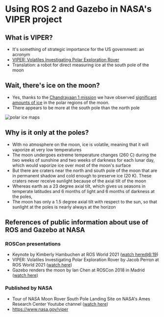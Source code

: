 # Using ROS 2 and Gazebo in NASA's VIPER project

## What is VIPER?

*  It's something of strategic importance for the US government: an acronym
*  [VIPER: Volatiles Investigating Polar Exploration Rover](https://www.nasa.gov/viper)
*  Translation: a robot for direct measuring ice at the south pole of the moon

## Wait, there's ice on the moon?

* Yes, thanks to the [Chandrayaan 1 mission](https://solarsystem.nasa.gov/missions/chandrayaan-1/in-depth/)
  we have observed [significant amounts of ice](https://solarsystem.nasa.gov/missions/chandrayaan-1/in-depth/)
  in the polar regions of the moon.
* There appears to be more at the south pole than the north pole

![polar ice maps](https://www.nasa.gov/sites/default/files/thumbnails/image/elphic_south_north_lunar_pole_ice.png)

## Why is it only at the poles?

* With no atmosphere on the moon, ice is volatile, meaning that it will vaporize
  at very low temperatures
* The moon undergoes extreme temperature changes (260 C) during the two weeks of
  sunshine and two weeks of darkness for each lunar day, which would vaporize
  ice over most of the moon's surface
* But there are craters near the north and south pole of the moon that are in
  permanent shadow and cold enough to preserve ice (20 K). These craters never
  receive sunlight because of the axial tilt of the moon
* Whereas earth as a 23 degree axial tilt, which gives us seasons in temperate
  latitudes and 6 months of light and 6 months of darkness at the poles,
* The moon has only a 1.5 degree axial tilt with respect to the sun, so that
  sunlight at the poles is nearly always at the horizon

## References of public information about use of ROS and Gazebo at NASA

### ROSCon presentations

* Keynote by Kimberly Hambuchen at ROS World 2021 ([watch here@6:19](https://vimeo.com/649649866/37198994b5))
* VIPER: Volatiles Investigating Polar Exploration Rover by Jacob Perron at ROS World 2021 ([watch here](https://vimeo.com/649657650/ce9245dc22))
* Gazebo renders the moon by Ian Chen at ROSCon 2018 in Madrid ([watch here](https://vimeo.com/292691510))

### Published by NASA

* Tour of NASA Moon Rover South Pole Landing Site on NASA's Ames Research Center Youtube channel ([watch here](https://www.youtube.com/watch?v=bd7ekqMrHkg))
* https://www.nasa.gov/viper


